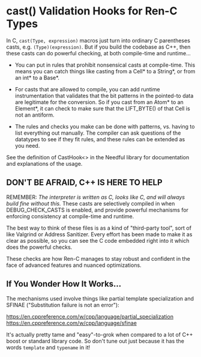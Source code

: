 # cast() Validation Hooks for Ren-C Types

In C, `cast(Type, expression)` macros just turn into ordinary C parentheses
casts, e.g. `(Type)(expression)`.  But if you build the codebase as C++, then
these casts can do powerful checking, at both compile-time and runtime...

* You can put in rules that prohibit nonsensical casts at compile-time.  This
  means you can catch things like casting from a Cell* to a String*, or
  from an int* to a Base*.

* For casts that are allowed to compile, you can add runtime instrumentation
  that validates that the bit patterns in the pointed-to data are legitimate
  for the conversion.  So if you cast from an Atom* to an Element*, it can
  check to make sure that the LIFT_BYTE() of that Cell is not an antiform.

* The rules and checks you make can be done with patterns, vs. having to list
  everything out manually.  The compiler can ask questions of the datatypes
  to see if they fit rules, and these rules can be extended as you need.

See the definition of CastHook<> in the Needful library for documentation
and explanations of the usage.

## **DON'T BE AFRAID, C++ IS HERE TO HELP**

REMEMBER: *The interpreter is written as C, looks like C, and will always
build fine without this.*  These casts are selectively compiled in when
DEBUG_CHECK_CASTS is enabled, and provide powerful mechanisms for enforcing
consistency at compile-time and runtime.

The best way to think of these files is as a kind of "third-party tool", sort
of like Valgrind or Address Sanitizer.  Every effort has been made to make
it as clear as possible, so you can see the C code embedded right into it
which does the powerful checks.

These checks are how Ren-C manages to stay robust and confident in the face
of advanced features and nuanced optimizations.

## If You Wonder How It Works...

The mechanisms used involve things like partial template specialization and
SFINAE ("Substitution failure is not an error"):

   https://en.cppreference.com/w/cpp/language/partial_specialization
   https://en.cppreference.com/w/cpp/language/sfinae

It's actually pretty tame and "easy"-to-grok when compared to a lot of C++
boost or standard library code.  So don't tune out just because it has the
words `template` and `typename` in it!

